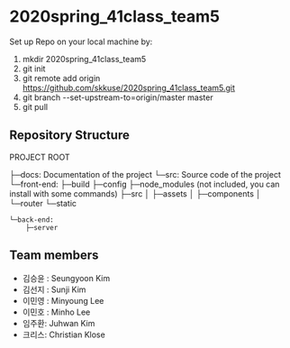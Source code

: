 # 2020spring_41class_team5

Set up Repo on your local machine by:
1. mkdir 2020spring_41class_team5
2. git init
3. git remote add origin https://github.com/skkuse/2020spring_41class_team5.git
4. git branch --set-upstream-to=origin/master master
4. git pull




## Repository Structure

PROJECT ROOT

├─docs: Documentation of the project
└─src: Source code of the project
    └─front-end:
        ├─build
        ├─config
        ├─node_modules (not included, you can install with some commands)
        ├─src
        │  ├─assets
        │  ├─components
        │  └─router
        └─static

    └─back-end:
        ├─server


## Team members

- 김승윤 : Seungyoon Kim
- 김선지 : Sunji Kim
- 이민영 : Minyoung Lee
- 이민호 : Minho Lee
- 임주환: Juhwan Kim
- 크리스: Christian Klose
